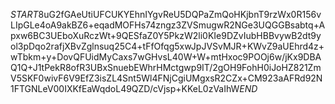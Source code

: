 $START$8uG2fGAeUtiUFCUKYEhnIYgvReU5DQPaZmQoHKjbnT9rzWx0R156vLIpGLe4oA9akBZ6+eqadMOFHs74zngz3ZVSmugwR2NGe3UQGGBsabtq+Apxw6BC3UEboXuRczWt+9QESfaZ0Y5PkzW2li0KIe9DZvIubHBBvywB2dt9yol3pDqo2rafjXBvZglnsuq25C4+tFfOfqg5xwJpJVSvMJR+KWvZ9aUEhrd4z+wTbkm+y+DovQFUidMyCaxs7wGHvsL40W+W+mtHxoc9POOj6w/jKx9DBAQ1Q+J1tPekR8ofR3UBxSnuebEWhrHMctgwp9IT/2gOH9FohH0iJoHZ821ZmV5SKF0wivF6V9EfZ3isZL4Snt5Wl4FNjCgiUMgxsR2CZx+CM923aAFRd92N1FTGNLeV00IXKfEaWqdoL49QZD/cVjsp+KKeL0zVaIhW$END$